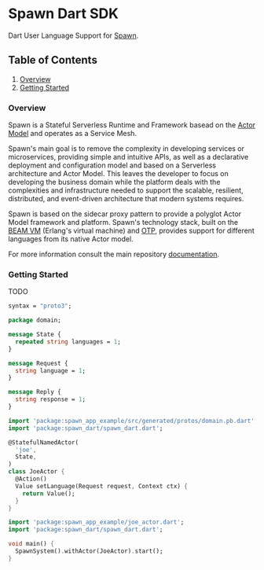 # Spawn Dart SDK

Dart User Language Support for [Spawn](https://github.com/eigr/spawn).

## Table of Contents

1. [Overview](#overview)
2. [Getting Started](#getting-started)

### Overview

Spawn is a Stateful Serverless Runtime and Framework basead on the [Actor Model](https://youtu.be/7erJ1DV_Tlo) and operates as a Service Mesh.

Spawn's main goal is to remove the complexity in developing services or microservices, providing simple and intuitive APIs, as well as a declarative deployment and configuration model and based on a Serverless architecture and Actor Model.
This leaves the developer to focus on developing the business domain while the platform deals with the complexities and infrastructure needed to support the scalable, resilient, distributed, and event-driven architecture that modern systems requires.

Spawn is based on the sidecar proxy pattern to provide a polyglot Actor Model framework and platform.
Spawn's technology stack, built on the [BEAM VM](https://www.erlang.org/blog/a-brief-beam-primer/) (Erlang's virtual machine) and [OTP](https://www.erlang.org/doc/design_principles/des_princ.html), provides support for different languages from its native Actor model.

For more information consult the main repository [documentation](https://github.com/eigr/spawn).

### Getting Started

TODO

```proto
syntax = "proto3";

package domain;

message State {
  repeated string languages = 1;
}

message Request {
  string language = 1;
}

message Reply {
  string response = 1;
}
```

```dart
import 'package:spawn_app_example/src/generated/protos/domain.pb.dart';
import 'package:spawn_dart/spawn_dart.dart';

@StatefulNamedActor(
  'joe',
  State,
)
class JoeActor {
  @Action()
  Value setLanguage(Request request, Context ctx) {
    return Value();
  }
}
```

```dart
import 'package:spawn_app_example/joe_actor.dart';
import 'package:spawn_dart/spawn_dart.dart';

void main() {
  SpawnSystem().withActor(JoeActor).start();
}
```
